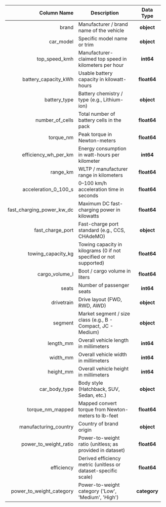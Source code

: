 
| Column Name                | Description                                                              | Data Type |
|---------------------------:|--------------------------------------------------------------------------|:---------:|
| brand                     | Manufacturer / brand name of the vehicle                                 | **object** |
| car_model                 | Specific model name or trim                                              | **object** |
| top_speed_kmh             | Manufacturer-claimed top speed in kilometers per hour                    | **int64** |
| battery_capacity_kWh      | Usable battery capacity in kilowatt-hours                                | **float64** |
| battery_type              | Battery chemistry / type (e.g., Lithium-ion)                             | **object** |
| number_of_cells           | Total number of battery cells in the pack                                | **float64** |
| torque_nm                 | Peak torque in Newton-meters                                             | **float64** |
| efficiency_wh_per_km      | Energy consumption in watt-hours per kilometer                           | **int64** |
| range_km                  | WLTP / manufacturer range in kilometers                                  | **float64** |
| acceleration_0_100_s      | 0–100 km/h acceleration time in seconds                                  | **float64** |
| fast_charging_power_kw_dc | Maximum DC fast-charging power in kilowatts                              | **float64** |
| fast_charge_port          | Fast-charge port standard (e.g., CCS, CHAdeMO)                           | **object** |
| towing_capacity_kg        | Towing capacity in kilograms (0 if not specified or not supported)       | **float64** |
| cargo_volume_l            | Boot / cargo volume in liters                                            | **float64** |
| seats                     | Number of passenger seats                                                | **int64** |
| drivetrain                | Drive layout (FWD, RWD, AWD)                                             | **object** |
| segment                   | Market segment / size class (e.g., B - Compact, JC - Medium)             | **object** |
| length_mm                 | Overall vehicle length in millimeters                                    | **int64** |
| width_mm                  | Overall vehicle width in millimeters                                     | **int64** |
| height_mm                 | Overall vehicle height in millimeters                                    | **int64** |
| car_body_type             | Body style (Hatchback, SUV, Sedan, etc.)                                 | **object** |
| torque_nm_mapped	        | Mapped convert torque from Newton-meters to lb-feet                      | **float64** | 
| manufacturing_country     | Country of brand origin                                                  | **object** |
| power_to_weight_ratio     | Power-to-weight ratio (unitless; as provided in dataset)                 | **float64** |
| efficiency                | Derived efficiency metric (unitless or dataset-specific scale)           | **float64** |
| power_to_weight_category  | Power-to-weight category ('Low', 'Medium', 'High')                       | **category** |